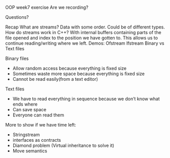 ﻿OOP week7 exercise
Are we recording?


Questions?


Recap
What are streams?
Data with some order. Could be of different types.
How do streams work in C++?
With internal buffers containing parts of the file opened and index to the position we have gotten to. This allows us to continue reading/writing where we left.
Demos:
Ofstream
Ifstream
Binary vs Text files


Binary files
* Allow random access because everything is fixed size
* Sometimes waste more space because everything is fixed size
* Cannot be read easily(from a text editor)


Text files
* We have to read everything in sequence because we don’t know what ends where
* Can save space
* Everyone can read them


More to show if we have time left:
* Stringstream
* interfaces as contracts
* Diamond problem (Virtual inheritance to solve it)
* Move semantics